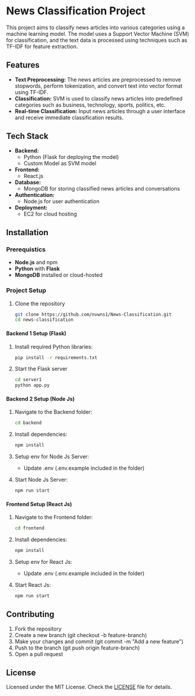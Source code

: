 # News Classification Project

This project aims to classify news articles into various categories using a machine learning model. The model uses a Support Vector Machine (SVM) for classification, and the text data is processed using techniques such as TF-IDF for feature extraction.

## Features

- **Text Preprocessing:** The news articles are preprocessed to remove stopwords, perform tokenization, and convert text into vector format using TF-IDF.
- **Classification:** SVM is used to classify news articles into predefined categories such as business, technology, sports, politics, etc.
- **Real-time Classification:** Input news articles through a user interface and receive immediate classification results.

## Tech Stack

- **Backend:**
  - Python (Flask for deploying the model)
  - Custom Model as SVM model
- **Frontend:**
  - React.js
- **Database:**
  - MongoDB for storing classified news articles and conversations
- **Authentication:**
  - Node.js for user authentication
- **Deployment:**
  - EC2 for cloud hosting

## Installation

### Prerequistics

- **Node.js** and npm
- **Python** with **Flask**
- **MongoDB** installed or cloud-hosted

### Project Setup

1. Clone the repository

   ```bash
   git clone https://github.com/nvwns1/News-Classification.git
   cd news-classification
   ```

#### Backend 1 Setup (Flask)

1. Install required Python libraries:

   ```bash
   pip install -r requirements.txt
   ```

2. Start the Flask server

   ```bash
   cd server1
   python app.py
   ```

#### Backend 2 Setup (Node Js)

1. Navigate to the Backend folder:

   ```bash
   cd backend
   ```

2. Install dependencies:

   ```bash
   npm install
   ```

3. Setup env for Node Js Server:

   - Update .env (.env.example included in the folder)

4. Start Node Js Server:

   ```bash
   npm run start
   ```

#### Frontend Setup (React Js)

1. Navigate to the Frontend folder:

   ```bash
   cd frontend
   ```

2. Install dependencies:

   ```bash
   npm install
   ```

3. Setup env for React Js:

   - Update .env (.env.example included in the folder)

4. Start React Js:

   ```bash
   npm run start
   ```

## Contributing

1. Fork the repository
2. Create a new branch (git checkout -b feature-branch)
3. Make your changes and commit (git commit -m "Add a new feature")
4. Push to the branch (git push origin feature-branch)
5. Open a pull request

## License

Licensed under the MIT License. Check the [LICENSE](./LICENSE) file for details.
